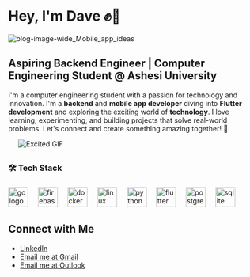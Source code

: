 # Hey, I'm Dave ✊😤

![blog-image-wide_Mobile_app_ideas](https://github.com/user-attachments/assets/18db568d-c4be-4341-a1c0-144093342ba5)

## Aspiring Backend Engineer | Computer Engineering Student @ Ashesi University
I'm a computer engineering student with a passion for technology and innovation. 
I'm a **backend** and **mobile app developer** diving into **Flutter development** and exploring the exciting world of **technology**.
I love learning, experimenting, and building projects that solve real-world problems. Let's connect and create something amazing together! 🚀

<div style="display: flex; justify-content: space-between; align-items: center; width: 100%;">

  <img src="https://i.giphy.com/media/v1.Y2lkPTc5MGI3NjExcWs0MWhxNHR2enE3cnNpNm0zNTNlbDFmYnY5b2JjY3d0anFzbDhzcSZlcD12MV9pbnRlcm5hbF9naWZfYnlfaWQmY3Q9Zw/scZPhLqaVOM1qG4lT9/giphy.gif" alt="Excited GIF" style="margin-left: 20px;">
</div>


## <h3 align="left">🛠 Tech Stack</h3>

###

<div align="left">
  <img src="https://cdn.jsdelivr.net/gh/devicons/devicon/icons/go/go-original-wordmark.svg" height="40" alt="go logo"  />
  <img width="12" />
  <img src="https://cdn.jsdelivr.net/gh/devicons/devicon/icons/firebase/firebase-plain-wordmark.svg" height="40" alt="firebase logo"  />
  <img width="12" />
  <img src="https://cdn.jsdelivr.net/gh/devicons/devicon/icons/docker/docker-plain-wordmark.svg" height="40" alt="docker logo"  />
  <img width="12" />
  <img src="https://cdn.jsdelivr.net/gh/devicons/devicon/icons/linux/linux-original.svg" height="40" alt="linux logo"  />
  <img width="12" />
  <img src="https://cdn.jsdelivr.net/gh/devicons/devicon/icons/python/python-original.svg" height="40" alt="python logo"  />
  <img width="12" />
  <img src="https://cdn.jsdelivr.net/gh/devicons/devicon/icons/flutter/flutter-original.svg" height="40" alt="flutter logo"  />
  <img width="12" />
  <img src="https://cdn.jsdelivr.net/gh/devicons/devicon/icons/postgresql/postgresql-original.svg" height="40" alt="postgresql logo"  />
  <img width="12" />
  <img src="https://cdn.jsdelivr.net/gh/devicons/devicon/icons/sqlite/sqlite-original.svg" height="40" alt="sqlite logo"  />
</div>

###

## Connect with Me
  - [LinkedIn](https://www.linkedin.com/in/david-amenumey-45972932a)
  - [Email me at Gmail](mailto:davematteer@gmail.com)
  - [Email me at Outlook](mailto:david.amenumey@ashesi.edu.gh)

<!---
Davematteer/Davematteer is a ✨ special ✨ repository because its `README.md` (this file) appears on your GitHub profile.
You can click the Preview link to take a look at your changes.
--->
